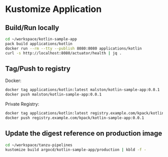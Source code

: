 # Kustomize Application

## Build/Run locally

```sh
cd ~/workspace/kotlin-sample-app
pack build applications/kotlin
docker run --rm --tty --publish 8080:8080 applications/kotlin
curl -s http://localhost:8080/actuator/health | jq .
```

## Tag/Push to registry

Docker:

```sh
docker tag applications/kotlin:latest malston/kotlin-sample-app:0.0.1
docker push malston/kotlin-sample-app:0.0.1
```

Private Registry:

```sh
docker tag applications/kotlin:latest registry.example.com/kpack/kotlin-sample-app:0.0.1
docker push registry.example.com/kpack/kotlin-sample-app:0.0.1
```

## Update the digest reference on production image

```sh
cd ~/workspace/tanzu-pipelines
kustomize build argocd/kotlin-sample-app/production | kbld -f -
```
